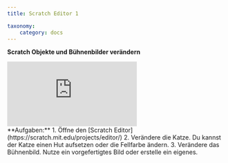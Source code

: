 ```yaml
---
title: Scratch Editor 1

taxonomy:
    category: docs
---
```


**Scratch Objekte und Bühnenbilder verändern** 

<div class="video-container-wrapper"><div class='video-container'><iframe src='https://www.youtube.com/embed/QPpdVqZDMMM'  frameborder='0' allowfullscreen></iframe></div></div>
**Aufgaben:**
1. Öffne den [Scratch Editor](https://scratch.mit.edu/projects/editor/)
2. Verändere die Katze. Du kannst der Katze einen Hut aufsetzen oder die Fellfarbe ändern.
3. Verändere das Bühnenbild. Nutze ein vorgefertigtes Bild oder erstelle ein eigenes.

